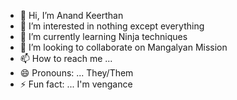 - 👋 Hi, I’m Anand Keerthan
- 👀 I’m interested in nothing except everything
- 🌱 I’m currently learning Ninja techniques
- 💞️ I’m looking to collaborate on Mangalyan Mission
- 📫 How to reach me ...
- 😄 Pronouns: ... They/Them
- ⚡ Fun fact: ... I'm vengance

<!---
Keerthan-Clarisco/Keerthan-Clarisco is a ✨ special ✨ repository because its `README.md` (this file) appears on your GitHub profile.
You can click the Preview link to take a look at your changes.
--->
